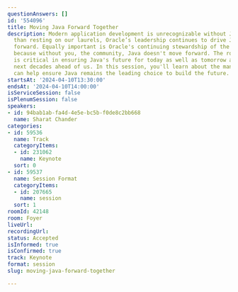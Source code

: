 ```yaml
---
questionAnswers: []
id: '554096'
title: Moving Java Forward Together
description: Modern application development is unrecognizable without Java. Rather
  than resting on our laurels, Oracle’s leadership continues to drive Java innovation
  forward. Equally important is Oracle's continuing stewardship of the Java ecosystem
  because without you, the community, Java doesn't move forward. The role you play
  is critical in ensuring Java's future for today as well as tomorrow and for the
  next decades ahead of us. In this session, you'll learn about the many ways YOU
  can help ensure Java remains the leading choice to build the future.
startsAt: '2024-04-10T13:30:00'
endsAt: '2024-04-10T14:00:00'
isServiceSession: false
isPlenumSession: false
speakers:
- id: 94bab1ab-fa4d-4e5e-bc5b-f0de8c2bb668
  name: Sharat Chander
categories:
- id: 59536
  name: Track
  categoryItems:
  - id: 231062
    name: Keynote
  sort: 0
- id: 59537
  name: Session Format
  categoryItems:
  - id: 207665
    name: session
  sort: 1
roomId: 42148
room: Foyer
liveUrl: 
recordingUrl: 
status: Accepted
isInformed: true
isConfirmed: true
track: Keynote
format: session
slug: moving-java-forward-together

---
```

